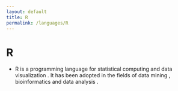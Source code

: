 ```yaml
---
layout: default
title: R
permalink: /languages/R
---
```

# R

- R is a programming language for statistical computing and data visualization . It has been adopted in the fields of data mining , bioinformatics and data analysis . 